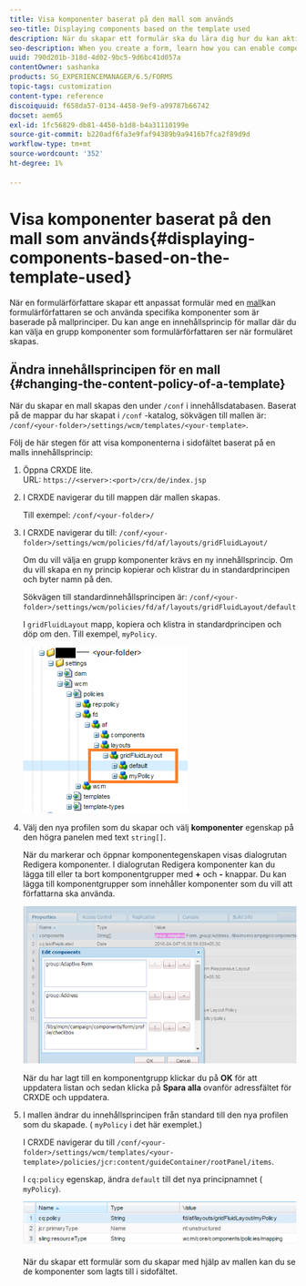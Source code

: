 ```yaml
---
title: Visa komponenter baserat på den mall som används
seo-title: Displaying components based on the template used
description: När du skapar ett formulär ska du lära dig hur du kan aktivera komponenter i sidofältet baserat på den valda mallen.
seo-description: When you create a form, learn how you can enable components in the sidebar based on the template selected.
uuid: 790d201b-318d-4d02-9bc5-9d6bc41d057a
contentOwner: sashanka
products: SG_EXPERIENCEMANAGER/6.5/FORMS
topic-tags: customization
content-type: reference
discoiquuid: f658da57-0134-4458-9ef9-a99787b66742
docset: aem65
exl-id: 1fc56829-db81-4450-b1d8-b4a31110199e
source-git-commit: b220adf6fa3e9faf94389b9a9416b7fca2f89d9d
workflow-type: tm+mt
source-wordcount: '352'
ht-degree: 1%

---
```


# Visa komponenter baserat på den mall som används{#displaying-components-based-on-the-template-used}

När en formulärförfattare skapar ett anpassat formulär med en [mall](../../forms/using/template-editor.md)kan formulärförfattaren se och använda specifika komponenter som är baserade på mallprinciper. Du kan ange en innehållsprincip för mallar där du kan välja en grupp komponenter som formulärförfattaren ser när formuläret skapas.

## Ändra innehållsprincipen för en mall {#changing-the-content-policy-of-a-template}

När du skapar en mall skapas den under `/conf` i innehållsdatabasen. Baserat på de mappar du har skapat i `/conf` -katalog, sökvägen till mallen är: `/conf/<your-folder>/settings/wcm/templates/<your-template>`.

Följ de här stegen för att visa komponenterna i sidofältet baserat på en malls innehållsprincip:

1. Öppna CRXDE lite.\
   URL: `https://<server>:<port>/crx/de/index.jsp`
1. I CRXDE navigerar du till mappen där mallen skapas.

   Till exempel: `/conf/<your-folder>/`

1. I CRXDE navigerar du till: `/conf/<your-folder>/settings/wcm/policies/fd/af/layouts/gridFluidLayout/`

   Om du vill välja en grupp komponenter krävs en ny innehållsprincip. Om du vill skapa en ny princip kopierar och klistrar du in standardprincipen och byter namn på den.

   Sökvägen till standardinnehållsprincipen är: `/conf/<your-folder>/settings/wcm/policies/fd/af/layouts/gridFluidLayout/default`

   I `gridFluidLayout` mapp, kopiera och klistra in standardprincipen och döp om den. Till exempel, `myPolicy`.

   ![Kopierar standardprinciper](assets/crx-default1.png)

1. Välj den nya profilen som du skapar och välj **komponenter** egenskap på den högra panelen med text `string[]`.

   När du markerar och öppnar komponentegenskapen visas dialogrutan Redigera komponenter. I dialogrutan Redigera komponenter kan du lägga till eller ta bort komponentgrupper med **+** och **-** knappar. Du kan lägga till komponentgrupper som innehåller komponenter som du vill att författarna ska använda.

   ![Lägga till eller ta bort komponenter i profilen](assets/add-components-list1.png)

   När du har lagt till en komponentgrupp klickar du på **OK** för att uppdatera listan och sedan klicka på **Spara alla** ovanför adressfältet för CRXDE och uppdatera.

1. I mallen ändrar du innehållsprincipen från standard till den nya profilen som du skapade. ( `myPolicy` i det här exemplet.)

   I CRXDE navigerar du till `/conf/<your-folder>/settings/wcm/templates/<your-template>/policies/jcr:content/guideContainer/rootPanel/items`.

   I `cq:policy` egenskap, ändra `default` till det nya principnamnet ( `myPolicy`).

   ![Uppdaterad princip för mallinnehåll](assets/updated-policy.png)

   När du skapar ett formulär som du skapar med hjälp av mallen kan du se de komponenter som lagts till i sidofältet.
